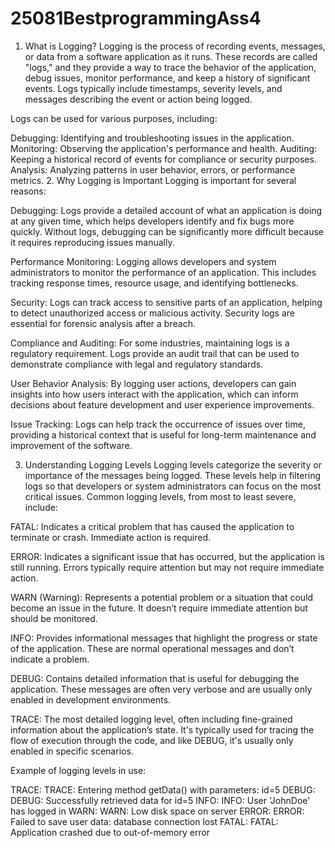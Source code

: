 # 25081BestprogrammingAss4
1. What is Logging?
Logging is the process of recording events, messages, or data from a software application as it runs. These records are called "logs," and they provide a way to trace the behavior of the application, debug issues, monitor performance, and keep a history of significant events. Logs typically include timestamps, severity levels, and messages describing the event or action being logged.

Logs can be used for various purposes, including:

Debugging: Identifying and troubleshooting issues in the application.
Monitoring: Observing the application's performance and health.
Auditing: Keeping a historical record of events for compliance or security purposes.
Analysis: Analyzing patterns in user behavior, errors, or performance metrics.
2. Why Logging is Important
Logging is important for several reasons:

Debugging: Logs provide a detailed account of what an application is doing at any given time, which helps developers identify and fix bugs more quickly. Without logs, debugging can be significantly more difficult because it requires reproducing issues manually.

Performance Monitoring: Logging allows developers and system administrators to monitor the performance of an application. This includes tracking response times, resource usage, and identifying bottlenecks.

Security: Logs can track access to sensitive parts of an application, helping to detect unauthorized access or malicious activity. Security logs are essential for forensic analysis after a breach.

Compliance and Auditing: For some industries, maintaining logs is a regulatory requirement. Logs provide an audit trail that can be used to demonstrate compliance with legal and regulatory standards.

User Behavior Analysis: By logging user actions, developers can gain insights into how users interact with the application, which can inform decisions about feature development and user experience improvements.

Issue Tracking: Logs can help track the occurrence of issues over time, providing a historical context that is useful for long-term maintenance and improvement of the software.

3. Understanding Logging Levels
Logging levels categorize the severity or importance of the messages being logged. These levels help in filtering logs so that developers or system administrators can focus on the most critical issues. Common logging levels, from most to least severe, include:

FATAL: Indicates a critical problem that has caused the application to terminate or crash. Immediate action is required.

ERROR: Indicates a significant issue that has occurred, but the application is still running. Errors typically require attention but may not require immediate action.

WARN (Warning): Represents a potential problem or a situation that could become an issue in the future. It doesn’t require immediate attention but should be monitored.

INFO: Provides informational messages that highlight the progress or state of the application. These are normal operational messages and don’t indicate a problem.

DEBUG: Contains detailed information that is useful for debugging the application. These messages are often very verbose and are usually only enabled in development environments.

TRACE: The most detailed logging level, often including fine-grained information about the application’s state. It's typically used for tracing the flow of execution through the code, and like DEBUG, it's usually only enabled in specific scenarios.

Example of logging levels in use:

TRACE: TRACE: Entering method getData() with parameters: id=5
DEBUG: DEBUG: Successfully retrieved data for id=5
INFO: INFO: User 'JohnDoe' has logged in
WARN: WARN: Low disk space on server
ERROR: ERROR: Failed to save user data: database connection lost
FATAL: FATAL: Application crashed due to out-of-memory error
